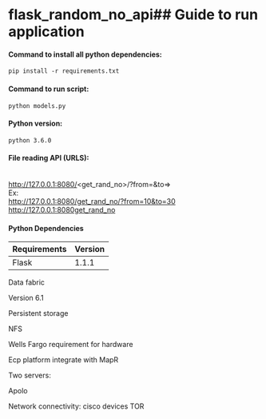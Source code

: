 # flask_random_no_api## Guide to run application

#### Command to install all python dependencies:

`pip install -r requirements.txt`

#### Command to run script:

`python models.py`

#### Python version:

`python 3.6.0`

#### File reading API (URLS):
<br/>http://127.0.0.1:8080/<get_rand_no>/?from=<start no>&to=<end number>>
<br/>Ex:  
http://127.0.0.1:8080/get_rand_no/?from=10&to=30
<br/> http://127.0.0.1:8080get_rand_no

#### Python Dependencies

| Requirements | Version |
|:-------------|:--------|
| Flask        | 1.1.1   |



Data fabric 

Version 6.1 

Persistent storage

NFS 

Wells Fargo requirement for hardware 

Ecp platform integrate with MapR 

Two servers: 

Apolo 

Network connectivity: cisco devices 
TOR

